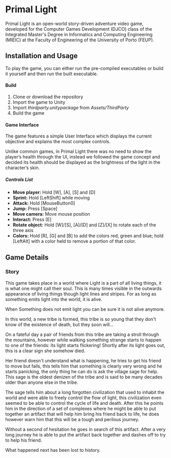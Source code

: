 # Primal Light

Primal Light is an open-world story-driven adventure video game, developed for the Computer Games Development (DJCO) class of the Integrated Master's Degree in Informatics and Computing Engineering (MIEIC) at the Faculty of Engineering of the University of Porto (FEUP).



## Installation and Usage
To play the game, you can either run the pre-compiled executables or build it yourself and then run the built executable.  

#### Build  
1. Clone or download the repository
2. Import the game to Unity
3. Import *thirdparty.unitypackage* from *Assets/ThirdParty*
4. Build the game

#### Game Interface
The game features a simple User Interface which displays the current objective and explains the most complex controls.  

Unlike common games, in Primal Light there was no need to show the player’s health through the UI, instead we followed the game concept and decided its health should be displayed as the brightness of the light in the character’s skin.  

##### Controls List
- **Move player:** Hold [W], [A], [S] and [D]  
- **Sprint:** Hold [LeftShift] while moving  
- **Attack:** Hold [MouseButton0]
- **Jump:** Press [Space]
- **Move camera:** Move mouse position
- **Interact:** Press [E]
- **Rotate object:** Hold [W]/[S], [A]/[D] and [Z]/[X] to rotate each of the three axis
- **Colors:** Hold [R], [G] and [B] to add the colors red, green and blue; hold [LeftAlt] with a color held to remove a portion of that color.


## Game Details

### Story

This game takes place in a world where Light is a part of all living things, it is what one might call their soul. This is many times visible in the outwards appearance of living things though light lines and stripes. For as long as something emits light into the world, it is alive.  

When Something does not emit light you can be sure it is not alive anymore.  

In this world, a new tribe is formed, this tribe is so young that they don't know of the existence of death, but they soon will...  

On a fateful day a pair of friends from this tribe are taking a stroll through the mountains, however while walking something strange starts to happen to one of the friends: its light starts flickering! Shortly after its light goes out, this is a clear sign she somehow died.  

Her friend doesn't understand what is happening, he tries to get his friend to move but fails, this tells him that something is clearly very wrong and he starts panicking, the only thing he can do is ask the village sage for help. This sage is the oldest denizen of the tribe and is said to be many decades older than anyone else in the tribe.  

The sage tells him about a long forgotten civilization that used to inhabit the world and were able to freely control the flow of light, this civilization even seemed to be able to control the cycle of life and death. After this he points him in the direction of a set of complexes where he might be able to put together an artifact that will help him bring his friend back to life, he does however warn him that this will be a tough and perilous journey.  

Without a second of hesitation he goes in search of this artifact. After a very long journey he is able to put the artifact back together and dashes off to try to help his friend.  

What happened next has been lost to history.  

